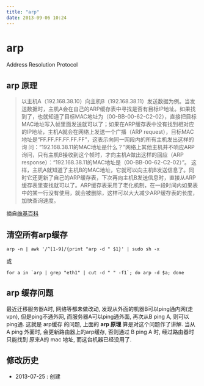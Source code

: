 ```yaml
---
title: "arp"
date: 2013-09-06 10:24
---
```



# arp #

Address Resolution Protocol

## arp 原理 ##

> 以主机A（192.168.38.10）向主机B（192.168.38.11）发送数据为例。当发送数据时，主机A会在自己的ARP缓存表中寻找是否有目标IP地址。如果找到了，也就知道了目标MAC地址为（00-BB-00-62-C2-02），直接把目标MAC地址写入帧里面发送就可以了；如果在ARP缓存表中没有找到相对应的IP地址，主机A就会在网络上发送一个广播（ARP request），目标MAC地址是“FF.FF.FF.FF.FF.FF”，这表示向同一网段内的所有主机发出这样的询 问：“192.168.38.11的MAC地址是什么？”网络上其他主机并不响应ARP询问，只有主机B接收到这个帧时，才向主机A做出这样的回应（ARP response）：“192.168.38.11的MAC地址是（00-BB-00-62-C2-02）”。 这样，主机A就知道了主机B的MAC地址，它就可以向主机B发送信息了。同时它还更新了自己的ARP缓存表，下次再向主机B发送信息时，直接从ARP缓存表里查找就可以了。ARP缓存表采用了老化机制，在一段时间内如果表中的某一行没有使用，就会被删除，这样可以大大减少ARP缓存表的长度，加快查询速度。

摘自[维基百科](http://zh.wikipedia.org/wiki/%E5%9C%B0%E5%9D%80%E8%A7%A3%E6%9E%90%E5%8D%8F%E8%AE%AE)

## 清空所有arp缓存 ##

	arp -n | awk '/^[1-9]/{print "arp -d " $1}' | sudo sh -x

或

	for a in `arp | grep "eth1" | cut -d " " -f1`; do arp -d $a; done



## arp 缓存问题 ##

最近迁移服务器A时, 网络等都未做改动, 发现从外面的机器B可以ping通内网(走vpn), 但是ping不通外网, 而服务器A可以ping通外面, 再次从B ping A, 则可以ping通. 这就是 arp缓存 的问题, 上面的 **arp 原理** 算是对这个问题作了讲解. 当从 A ping 外面时, 会更新路由器上的arp缓存, 否则通过 B ping A 时, 经过路由器时只能找到 原来A的 mac 地址, 而这台机器已经没用了.


## 修改历史 ##

* 2013-07-25 : 创建
